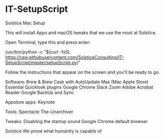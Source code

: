 # IT-SetupScript

Solstice Mac Setup

This will install Apps and macOS tweaks that we use the most at Solstice.

Open Terminal, type this and press enter:

/usr/bin/python -c "$(curl -fsSL https://raw.githubusercontent.com/SolsticeConsulting/IT-SetupScript/master/setupScript.py)"

Follow the instructions that appear on the screen and you'll be ready to go.

Software: Brew & Brew Cask with AutoUpdate Mas (Mac Apple Store) Essential Quicklook plugins Google Chrome Slack Zoom Adobe Acrobat Reader Google BackUp and Sync

Appstore apps: Keynote

Tools: Spectacle The-Unarchiver

Tweaks: Disabling the startup sound Google Chrome default browser

Solstice We prove what humanity is capable of

